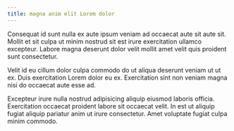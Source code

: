 ```yaml
---
title: magna anim elit Lorem dolor
---
```


Consequat id sunt nulla ex aute ipsum veniam ad occaecat aute sit aute sit. Mollit et sit culpa ut minim nostrud sit est irure exercitation ullamco excepteur. Labore magna deserunt dolor velit mollit amet velit quis proident sunt consectetur.

Velit id eu cillum dolor culpa commodo do ut aliqua deserunt veniam ut ut ex. Duis exercitation Lorem dolor eu ex. Exercitation sint non veniam magna nisi do occaecat aute esse ad.

Excepteur irure nulla nostrud adipisicing aliquip eiusmod laboris officia. Exercitation occaecat proident labore sit occaecat velit. In est ut aliquip fugiat aliquip pariatur anim ut irure consectetur. Amet voluptate fugiat culpa minim commodo.